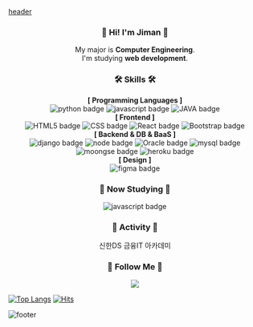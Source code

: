 [header](https://capsule-render.vercel.app/api?type=waving&color=0:614385,100:516395&height=170&section=header&text=Tae%20young&fontSize=30&fontColor=ffffff&animation=fadeIn&fontAlignY=25&desc=Thank%20you%20for%20your%20visiting&descAlignY=45&&descSize=15)

<div align="center">
  
### :wave: Hi! I'm Jiman :wave:
My major is **Computer Engineering**.<br> I'm studying **web development**. <br>

### 🛠️ Skills 🛠️
**[ Programming Languages ]**<br>
![python badge](https://img.shields.io/badge/-PYTHON-%23F7DF1E?style=flat-square&logo=Python&logoColor=white&color=3776AB)
![javascript badge](https://img.shields.io/badge/-JAVASCRIPT-%23F7DF1E?style=flat-square&logo=JavaScript&logoColor=black)
![JAVA badge](https://img.shields.io/badge/-JAVA-%23F7DF1E?style=flat-square&logo=Java&logoColor=white&color=007396)
<br>
**[ Frontend ]**<br>
![HTML5 badge](https://img.shields.io/badge/-HTML5-%23F7DF1E?style=flat-square&logo=HTML5&logoColor=white&color=E34F26)
![CSS badge](https://img.shields.io/badge/-CSS3-%23F7DF1E?style=flat-square&logo=CSS3&logoColor=white&color=1572B6)
![React badge](https://img.shields.io/badge/-REACT-%23F7DF1E?style=flat-square&logo=React&logoColor=black&color=61DAFB)
![Bootstrap badge](https://img.shields.io/badge/-Bootstrap-%23F7DF1E?style=flat-square&logo=Bootstrap&logoColor=white&color=7952B3)<br>
**[ Backend & DB & BaaS ]**<br>
![django badge](https://img.shields.io/badge/-Django-%23F7DF1E?style=flat-square&logo=Django&logoColor=white&color=092E20)
![node badge](https://img.shields.io/badge/-Node.js-%23F7DF1E?style=flat-square&logo=Node.js&logoColor=white&color=339933)
![Oracle badge](https://img.shields.io/badge/-Oracle-%23F7DF1E?style=flat-square&logo=Oracle&logoColor=white&color=F80000)
![mysql badge](https://img.shields.io/badge/-MySQL-%23F7DF1E?style=flat-square&logo=MySQL&logoColor=white&color=4479A1)
![moongse badge](https://img.shields.io/badge/-MongoDB-%23F7DF1E?style=flat-square&logo=MongoDB&logoColor=white&color=47A248)
![heroku badge](https://img.shields.io/badge/-Heroku-%23F7DF1E?style=flat-square&logo=Heroku&logoColor=white&color=430098)<br>
**[ Design ]**<br>
![figma badge](https://img.shields.io/badge/-Figma-%23F7DF1E?style=flat-square&logo=Figma&logoColor=white&color=F24E1E)

### 📖 Now Studying 📖
![javascript badge](https://img.shields.io/badge/-JAVASCRIPT-%23F7DF1E?style=flat-square&logo=JavaScript&logoColor=black)

### 🦁 Activity 🦁
신한DS 금융IT 아카데미
 
### 🥰 Follow Me 🥰
<a href="https://blog.naver.com/mongdoonim"><img src="https://blog.naver.com/PostList.naver?blogId=mongdoonim&widgetTypeCall=true&topReferer=https%3A%2F%2Fwww.naver.com%2F&directAccess=true#"/></a>
</div>


[![Top Langs](https://github-readme-stats.vercel.app/api/top-langs/?username=jiman-you)](https://github.com/anuraghazra/github-readme-stats)
[![Hits](https://hits.seeyoufarm.com/api/count/incr/badge.svg?url=https%3A%2F%2Fgithub.com%2Fjiman-you%2Fhit-counter&count_bg=%2379C83D&title_bg=%23555555&icon=github.svg&icon_color=%23E7E7E7&title=hits&edge_flat=false)](https://hits.seeyoufarm.com)

![footer](https://capsule-render.vercel.app/api?section=footer&type=waving&color=0:614385,100:516395)

